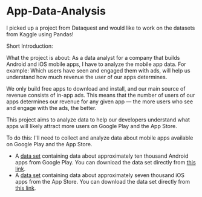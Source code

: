 # App-Data-Analysis

I picked up a project from Dataquest and would like to work on the datasets from Kaggle using Pandas!

Short Introduction:

What the project is about: As a data analyst for a company that builds Android and iOS mobile apps, I have to analyze the mobile app data. For example: Which users have seen and engaged them with ads, will help us understand how much revenue the user of our apps determines.

We only build free apps to download and install, and our main source of revenue consists of in-app ads. This means that the number of users of our apps determines our revenue for any given app — the more users who see and engage with the ads, the better.

This project aims to analyze data to help our developers understand what apps will likely attract more users on Google Play and the App Store.

To do this: I'll need to collect and analyze data about mobile apps available on Google Play and the App Store.

- A [data set](https://www.kaggle.com/lava18/google-play-store-apps) containing data about approximately ten thousand Android apps from Google Play. You can download the data set directly from [this link](https://dq-content.s3.amazonaws.com/350/googleplaystore.csv).
- A [data set](https://www.kaggle.com/ramamet4/app-store-apple-data-set-10k-apps) containing data about approximately seven thousand iOS apps from the App Store. You can download the data set directly from [this link](https://dq-content.s3.amazonaws.com/350/AppleStore.csv).

